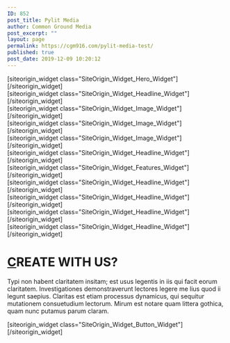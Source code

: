 ```yaml
---
ID: 852
post_title: Pylit Media
author: Common Ground Media
post_excerpt: ""
layout: page
permalink: https://cgm916.com/pylit-media-test/
published: true
post_date: 2019-12-09 10:20:12
---
```

<div id="pl-852"  class="panel-layout" ><div id="pg-852-0"  class="panel-grid panel-has-style"  data-style="{&quot;padding&quot;:&quot;65px&quot;,&quot;background_display&quot;:&quot;tile&quot;,&quot;lsow_dark_bg&quot;:&quot;&quot;,&quot;row_stretch&quot;:&quot;full&quot;}" ><div class="siteorigin-panels-stretch panel-row-style panel-row-style-for-852-0" data-stretch-type="full" ><div id="pgc-852-0-0"  class="panel-grid-cell"  data-weight="1" ><div id="panel-852-0-0-0" class="so-panel widget widget_sow-hero panel-first-child panel-last-child" data-index="0" data-style="{&quot;background_image_attachment&quot;:false,&quot;background_display&quot;:&quot;tile&quot;,&quot;iw-visible-screen&quot;:&quot;iw-all&quot;,&quot;iw-visible-layout&quot;:&quot;iw-all&quot;}" >[siteorigin_widget class="SiteOrigin_Widget_Hero_Widget"]<input type="hidden" value="{&quot;instance&quot;:{&quot;frames&quot;:[{&quot;content&quot;:&quot;&lt;h1 style=\&quot;text-align: center; font-weight: bold;\&quot;&gt;Welcome to &lt;span style=\&quot;color: red; font-weight: bolder;\&quot;&gt;PYLIT MEDIA&lt;\/span&gt;&lt;\/h1&gt;\n&quot;,&quot;content_selected_editor&quot;:&quot;html&quot;,&quot;background&quot;:{&quot;image&quot;:853,&quot;image_fallback&quot;:&quot;&quot;,&quot;size&quot;:&quot;full&quot;,&quot;image_type&quot;:&quot;cover&quot;,&quot;opacity&quot;:50,&quot;color&quot;:&quot;#333333&quot;,&quot;url&quot;:&quot;&quot;,&quot;so_field_container_state&quot;:&quot;open&quot;,&quot;new_window&quot;:false,&quot;videos&quot;:[]},&quot;buttons&quot;:[]}],&quot;controls&quot;:{&quot;speed&quot;:800,&quot;timeout&quot;:8000,&quot;nav_color_hex&quot;:&quot;#FFFFFF&quot;,&quot;nav_style&quot;:&quot;thin&quot;,&quot;nav_size&quot;:25,&quot;swipe&quot;:true,&quot;so_field_container_state&quot;:&quot;open&quot;,&quot;nav_always_show_mobile&quot;:false,&quot;background_video_mobile&quot;:false},&quot;design&quot;:{&quot;height&quot;:false,&quot;height_unit&quot;:&quot;px&quot;,&quot;height_responsive&quot;:false,&quot;height_responsive_unit&quot;:&quot;px&quot;,&quot;padding&quot;:&quot;50px&quot;,&quot;padding_unit&quot;:&quot;px&quot;,&quot;extra_top_padding&quot;:&quot;0px&quot;,&quot;extra_top_padding_unit&quot;:&quot;px&quot;,&quot;padding_sides&quot;:&quot;20px&quot;,&quot;padding_sides_unit&quot;:&quot;px&quot;,&quot;width&quot;:&quot;1280px&quot;,&quot;width_unit&quot;:&quot;px&quot;,&quot;heading_font&quot;:&quot;&quot;,&quot;heading_color&quot;:&quot;#FFFFFF&quot;,&quot;heading_size&quot;:&quot;38px&quot;,&quot;heading_size_unit&quot;:&quot;px&quot;,&quot;fittext&quot;:true,&quot;fittext_compressor&quot;:0.84999999999999997779553950749686919152736663818359375,&quot;heading_shadow&quot;:50,&quot;text_color&quot;:&quot;#F6F6F6&quot;,&quot;text_size&quot;:&quot;16px&quot;,&quot;text_size_unit&quot;:&quot;px&quot;,&quot;text_font&quot;:&quot;&quot;,&quot;text_shadow&quot;:0.25,&quot;link_color&quot;:false,&quot;link_color_hover&quot;:false,&quot;so_field_container_state&quot;:&quot;open&quot;},&quot;_sow_form_id&quot;:&quot;4446063095dedd33d97df0609682273&quot;,&quot;_sow_form_timestamp&quot;:&quot;1575870012665&quot;,&quot;so_sidebar_emulator_id&quot;:&quot;sow-hero-85210000&quot;,&quot;option_name&quot;:&quot;widget_sow-hero&quot;},&quot;args&quot;:{&quot;before_widget&quot;:&quot;&lt;div id=\&quot;panel-852-0-0-0\&quot; class=\&quot;so-panel widget widget_sow-hero panel-first-child panel-last-child\&quot; data-index=\&quot;0\&quot; data-style=\&quot;{&amp;quot;background_image_attachment&amp;quot;:false,&amp;quot;background_display&amp;quot;:&amp;quot;tile&amp;quot;,&amp;quot;iw-visible-screen&amp;quot;:&amp;quot;iw-all&amp;quot;,&amp;quot;iw-visible-layout&amp;quot;:&amp;quot;iw-all&amp;quot;}\&quot; &gt;&quot;,&quot;after_widget&quot;:&quot;&lt;\/div&gt;&quot;,&quot;before_title&quot;:&quot;&lt;h3 class=\&quot;widget-title\&quot;&gt;&quot;,&quot;after_title&quot;:&quot;&lt;\/h3&gt;&quot;,&quot;widget_id&quot;:&quot;widget-0-0-0&quot;}}" />[/siteorigin_widget]</div></div></div></div><div id="pg-852-1"  class="panel-grid panel-has-style"  data-style="{&quot;padding&quot;:&quot;35px&quot;,&quot;background&quot;:&quot;#f6f6f6&quot;,&quot;background_display&quot;:&quot;tile&quot;,&quot;lsow_dark_bg&quot;:&quot;&quot;,&quot;bottom_margin&quot;:&quot;0px&quot;,&quot;row_stretch&quot;:&quot;full&quot;}" ><div class="siteorigin-panels-stretch panel-row-style panel-row-style-for-852-1" data-stretch-type="full" ><div id="pgc-852-1-0"  class="panel-grid-cell"  data-weight="1" ><div id="panel-852-1-0-0" class="so-panel widget widget_sow-headline panel-first-child panel-last-child" data-index="1" data-style="{&quot;background_image_attachment&quot;:false,&quot;background_display&quot;:&quot;tile&quot;,&quot;iw-visible-screen&quot;:&quot;iw-all&quot;,&quot;iw-visible-layout&quot;:&quot;iw-all&quot;}" >[siteorigin_widget class="SiteOrigin_Widget_Headline_Widget"]<input type="hidden" value="{&quot;instance&quot;:{&quot;headline&quot;:{&quot;text&quot;:&quot;Professional Video and Photography Services&quot;,&quot;destination_url&quot;:&quot;&quot;,&quot;tag&quot;:&quot;h1&quot;,&quot;color&quot;:&quot;#404040&quot;,&quot;hover_color&quot;:false,&quot;font&quot;:&quot;Helvetica Neue&quot;,&quot;font_size&quot;:false,&quot;font_size_unit&quot;:&quot;px&quot;,&quot;align&quot;:&quot;center&quot;,&quot;line_height&quot;:false,&quot;line_height_unit&quot;:&quot;px&quot;,&quot;margin&quot;:false,&quot;margin_unit&quot;:&quot;px&quot;,&quot;so_field_container_state&quot;:&quot;open&quot;,&quot;new_window&quot;:false},&quot;sub_headline&quot;:{&quot;text&quot;:&quot;&quot;,&quot;destination_url&quot;:&quot;&quot;,&quot;tag&quot;:&quot;h3&quot;,&quot;color&quot;:&quot;#404040&quot;,&quot;hover_color&quot;:false,&quot;font&quot;:&quot;default&quot;,&quot;font_size&quot;:false,&quot;font_size_unit&quot;:&quot;px&quot;,&quot;align&quot;:&quot;center&quot;,&quot;line_height&quot;:false,&quot;line_height_unit&quot;:&quot;px&quot;,&quot;margin&quot;:false,&quot;margin_unit&quot;:&quot;px&quot;,&quot;so_field_container_state&quot;:&quot;closed&quot;,&quot;new_window&quot;:false},&quot;divider&quot;:{&quot;style&quot;:&quot;none&quot;,&quot;color&quot;:&quot;#404040&quot;,&quot;thickness&quot;:0,&quot;align&quot;:&quot;center&quot;,&quot;width&quot;:false,&quot;width_unit&quot;:&quot;px&quot;,&quot;margin&quot;:false,&quot;margin_unit&quot;:&quot;px&quot;,&quot;so_field_container_state&quot;:&quot;closed&quot;},&quot;order&quot;:[&quot;headline&quot;,&quot;divider&quot;,&quot;sub_headline&quot;],&quot;fittext_compressor&quot;:0,&quot;_sow_form_id&quot;:&quot;8326555595dedd53c879e5353244643&quot;,&quot;_sow_form_timestamp&quot;:&quot;1575867769682&quot;,&quot;fittext&quot;:false,&quot;so_sidebar_emulator_id&quot;:&quot;sow-headline-85210001&quot;,&quot;option_name&quot;:&quot;widget_sow-headline&quot;},&quot;args&quot;:{&quot;before_widget&quot;:&quot;&lt;div id=\&quot;panel-852-1-0-0\&quot; class=\&quot;so-panel widget widget_sow-headline panel-first-child panel-last-child\&quot; data-index=\&quot;1\&quot; data-style=\&quot;{&amp;quot;background_image_attachment&amp;quot;:false,&amp;quot;background_display&amp;quot;:&amp;quot;tile&amp;quot;,&amp;quot;iw-visible-screen&amp;quot;:&amp;quot;iw-all&amp;quot;,&amp;quot;iw-visible-layout&amp;quot;:&amp;quot;iw-all&amp;quot;}\&quot; &gt;&quot;,&quot;after_widget&quot;:&quot;&lt;\/div&gt;&quot;,&quot;before_title&quot;:&quot;&lt;h3 class=\&quot;widget-title\&quot;&gt;&quot;,&quot;after_title&quot;:&quot;&lt;\/h3&gt;&quot;,&quot;widget_id&quot;:&quot;widget-1-0-0&quot;}}" />[/siteorigin_widget]</div></div></div></div><div id="pg-852-2"  class="panel-grid panel-has-style"  data-style="{&quot;padding&quot;:&quot;0px&quot;,&quot;background_display&quot;:&quot;tile&quot;,&quot;lsow_dark_bg&quot;:&quot;&quot;,&quot;bottom_margin&quot;:&quot;0px&quot;,&quot;gutter&quot;:&quot;0px&quot;,&quot;row_stretch&quot;:&quot;full-stretched&quot;}" ><div class="siteorigin-panels-stretch panel-row-style panel-row-style-for-852-2" data-stretch-type="full-stretched" ><div id="pgc-852-2-0"  class="panel-grid-cell"  data-weight="0.33333333333333" ><div id="panel-852-2-0-0" class="so-panel widget widget_sow-image panel-first-child panel-last-child" data-index="2" data-style="{&quot;background_display&quot;:&quot;tile&quot;}" >[siteorigin_widget class="SiteOrigin_Widget_Image_Widget"]<input type="hidden" value="{&quot;instance&quot;:{&quot;image&quot;:0,&quot;image_fallback&quot;:&quot;https:\/\/layouts.siteorigin.com\/wp-content\/uploads\/2015\/08\/lens.jpg#640x423&quot;,&quot;size&quot;:&quot;full&quot;,&quot;title&quot;:&quot;&quot;,&quot;alt&quot;:&quot;&quot;,&quot;url&quot;:&quot;&quot;,&quot;new_window&quot;:false,&quot;bound&quot;:true,&quot;full_width&quot;:false,&quot;align&quot;:&quot;default&quot;,&quot;title_align&quot;:&quot;default&quot;,&quot;title_position&quot;:&quot;hidden&quot;,&quot;so_sidebar_emulator_id&quot;:&quot;sow-image-85210002&quot;,&quot;option_name&quot;:&quot;widget_sow-image&quot;},&quot;args&quot;:{&quot;before_widget&quot;:&quot;&lt;div id=\&quot;panel-852-2-0-0\&quot; class=\&quot;so-panel widget widget_sow-image panel-first-child panel-last-child\&quot; data-index=\&quot;2\&quot; data-style=\&quot;{&amp;quot;background_display&amp;quot;:&amp;quot;tile&amp;quot;}\&quot; &gt;&quot;,&quot;after_widget&quot;:&quot;&lt;\/div&gt;&quot;,&quot;before_title&quot;:&quot;&lt;h3 class=\&quot;widget-title\&quot;&gt;&quot;,&quot;after_title&quot;:&quot;&lt;\/h3&gt;&quot;,&quot;widget_id&quot;:&quot;widget-2-0-0&quot;}}" />[/siteorigin_widget]</div></div><div id="pgc-852-2-1"  class="panel-grid-cell"  data-weight="0.33333333333333" ><div id="panel-852-2-1-0" class="so-panel widget widget_sow-image panel-first-child panel-last-child" data-index="3" data-style="{&quot;background_display&quot;:&quot;tile&quot;}" >[siteorigin_widget class="SiteOrigin_Widget_Image_Widget"]<input type="hidden" value="{&quot;instance&quot;:{&quot;image&quot;:0,&quot;image_fallback&quot;:&quot;https:\/\/layouts.siteorigin.com\/wp-content\/uploads\/2015\/08\/apple-691798_640.jpg#640x423&quot;,&quot;size&quot;:&quot;full&quot;,&quot;title&quot;:&quot;&quot;,&quot;alt&quot;:&quot;&quot;,&quot;url&quot;:&quot;&quot;,&quot;new_window&quot;:false,&quot;bound&quot;:true,&quot;full_width&quot;:false,&quot;align&quot;:&quot;default&quot;,&quot;title_align&quot;:&quot;default&quot;,&quot;title_position&quot;:&quot;hidden&quot;,&quot;so_sidebar_emulator_id&quot;:&quot;sow-image-85210003&quot;,&quot;option_name&quot;:&quot;widget_sow-image&quot;},&quot;args&quot;:{&quot;before_widget&quot;:&quot;&lt;div id=\&quot;panel-852-2-1-0\&quot; class=\&quot;so-panel widget widget_sow-image panel-first-child panel-last-child\&quot; data-index=\&quot;3\&quot; data-style=\&quot;{&amp;quot;background_display&amp;quot;:&amp;quot;tile&amp;quot;}\&quot; &gt;&quot;,&quot;after_widget&quot;:&quot;&lt;\/div&gt;&quot;,&quot;before_title&quot;:&quot;&lt;h3 class=\&quot;widget-title\&quot;&gt;&quot;,&quot;after_title&quot;:&quot;&lt;\/h3&gt;&quot;,&quot;widget_id&quot;:&quot;widget-2-1-0&quot;}}" />[/siteorigin_widget]</div></div><div id="pgc-852-2-2"  class="panel-grid-cell"  data-weight="0.33333333333333" ><div id="panel-852-2-2-0" class="so-panel widget widget_sow-image panel-first-child panel-last-child" data-index="4" data-style="{&quot;background_image_attachment&quot;:false,&quot;background_display&quot;:&quot;tile&quot;,&quot;iw-visible-screen&quot;:&quot;iw-all&quot;,&quot;iw-visible-layout&quot;:&quot;iw-all&quot;}" >[siteorigin_widget class="SiteOrigin_Widget_Image_Widget"]<input type="hidden" value="{&quot;instance&quot;:{&quot;image&quot;:898,&quot;image_fallback&quot;:&quot;https:\/\/layouts.siteorigin.com\/wp-content\/uploads\/2015\/08\/escalator-698839_640-e1438980791745.jpg#640x422&quot;,&quot;size&quot;:&quot;full&quot;,&quot;align&quot;:&quot;default&quot;,&quot;title_align&quot;:&quot;default&quot;,&quot;title&quot;:&quot;&quot;,&quot;title_position&quot;:&quot;hidden&quot;,&quot;alt&quot;:&quot;&quot;,&quot;url&quot;:&quot;&quot;,&quot;bound&quot;:true,&quot;_sow_form_id&quot;:&quot;10841363505dede0b3cb177473105578&quot;,&quot;_sow_form_timestamp&quot;:&quot;1575870653874&quot;,&quot;new_window&quot;:false,&quot;full_width&quot;:false,&quot;so_sidebar_emulator_id&quot;:&quot;sow-image-85210004&quot;,&quot;option_name&quot;:&quot;widget_sow-image&quot;},&quot;args&quot;:{&quot;before_widget&quot;:&quot;&lt;div id=\&quot;panel-852-2-2-0\&quot; class=\&quot;so-panel widget widget_sow-image panel-first-child panel-last-child\&quot; data-index=\&quot;4\&quot; data-style=\&quot;{&amp;quot;background_image_attachment&amp;quot;:false,&amp;quot;background_display&amp;quot;:&amp;quot;tile&amp;quot;,&amp;quot;iw-visible-screen&amp;quot;:&amp;quot;iw-all&amp;quot;,&amp;quot;iw-visible-layout&amp;quot;:&amp;quot;iw-all&amp;quot;}\&quot; &gt;&quot;,&quot;after_widget&quot;:&quot;&lt;\/div&gt;&quot;,&quot;before_title&quot;:&quot;&lt;h3 class=\&quot;widget-title\&quot;&gt;&quot;,&quot;after_title&quot;:&quot;&lt;\/h3&gt;&quot;,&quot;widget_id&quot;:&quot;widget-2-2-0&quot;}}" />[/siteorigin_widget]</div></div></div></div><div id="pg-852-3"  class="panel-grid panel-has-style"  data-style="{&quot;padding&quot;:&quot;35px&quot;,&quot;background&quot;:&quot;#f6f6f6&quot;,&quot;background_display&quot;:&quot;tile&quot;,&quot;lsow_dark_bg&quot;:&quot;&quot;,&quot;row_stretch&quot;:&quot;full&quot;}" ><div class="siteorigin-panels-stretch panel-row-style panel-row-style-for-852-3" data-stretch-type="full" ><div id="pgc-852-3-0"  class="panel-grid-cell"  data-weight="1" ><div id="panel-852-3-0-0" class="so-panel widget widget_sow-headline panel-first-child panel-last-child" data-index="5" data-style="{&quot;background_image_attachment&quot;:false,&quot;background_display&quot;:&quot;tile&quot;,&quot;iw-visible-screen&quot;:&quot;iw-all&quot;,&quot;iw-visible-layout&quot;:&quot;iw-all&quot;}" >[siteorigin_widget class="SiteOrigin_Widget_Headline_Widget"]<input type="hidden" value="{&quot;instance&quot;:{&quot;headline&quot;:{&quot;text&quot;:&quot;&quot;,&quot;destination_url&quot;:&quot;&quot;,&quot;tag&quot;:&quot;h1&quot;,&quot;color&quot;:&quot;#404040&quot;,&quot;hover_color&quot;:false,&quot;font&quot;:&quot;Helvetica Neue&quot;,&quot;font_size&quot;:false,&quot;font_size_unit&quot;:&quot;px&quot;,&quot;align&quot;:&quot;center&quot;,&quot;line_height&quot;:false,&quot;line_height_unit&quot;:&quot;px&quot;,&quot;margin&quot;:false,&quot;margin_unit&quot;:&quot;px&quot;,&quot;so_field_container_state&quot;:&quot;open&quot;,&quot;new_window&quot;:false},&quot;sub_headline&quot;:{&quot;text&quot;:&quot;\&quot;Your Life Is Timeless\&quot;&quot;,&quot;destination_url&quot;:&quot;&quot;,&quot;tag&quot;:&quot;h3&quot;,&quot;color&quot;:&quot;#404040&quot;,&quot;hover_color&quot;:false,&quot;font&quot;:&quot;default&quot;,&quot;font_size&quot;:false,&quot;font_size_unit&quot;:&quot;px&quot;,&quot;align&quot;:&quot;center&quot;,&quot;line_height&quot;:false,&quot;line_height_unit&quot;:&quot;px&quot;,&quot;margin&quot;:false,&quot;margin_unit&quot;:&quot;px&quot;,&quot;so_field_container_state&quot;:&quot;open&quot;,&quot;new_window&quot;:false},&quot;divider&quot;:{&quot;style&quot;:&quot;none&quot;,&quot;color&quot;:&quot;#404040&quot;,&quot;thickness&quot;:0,&quot;align&quot;:&quot;center&quot;,&quot;width&quot;:false,&quot;width_unit&quot;:&quot;px&quot;,&quot;margin&quot;:false,&quot;margin_unit&quot;:&quot;px&quot;,&quot;so_field_container_state&quot;:&quot;closed&quot;},&quot;order&quot;:[&quot;headline&quot;,&quot;divider&quot;,&quot;sub_headline&quot;],&quot;fittext_compressor&quot;:0,&quot;_sow_form_id&quot;:&quot;1726683575deddf3e9979f759392299&quot;,&quot;_sow_form_timestamp&quot;:&quot;1575870281893&quot;,&quot;fittext&quot;:false,&quot;so_sidebar_emulator_id&quot;:&quot;sow-headline-85210005&quot;,&quot;option_name&quot;:&quot;widget_sow-headline&quot;},&quot;args&quot;:{&quot;before_widget&quot;:&quot;&lt;div id=\&quot;panel-852-3-0-0\&quot; class=\&quot;so-panel widget widget_sow-headline panel-first-child panel-last-child\&quot; data-index=\&quot;5\&quot; data-style=\&quot;{&amp;quot;background_image_attachment&amp;quot;:false,&amp;quot;background_display&amp;quot;:&amp;quot;tile&amp;quot;,&amp;quot;iw-visible-screen&amp;quot;:&amp;quot;iw-all&amp;quot;,&amp;quot;iw-visible-layout&amp;quot;:&amp;quot;iw-all&amp;quot;}\&quot; &gt;&quot;,&quot;after_widget&quot;:&quot;&lt;\/div&gt;&quot;,&quot;before_title&quot;:&quot;&lt;h3 class=\&quot;widget-title\&quot;&gt;&quot;,&quot;after_title&quot;:&quot;&lt;\/h3&gt;&quot;,&quot;widget_id&quot;:&quot;widget-3-0-0&quot;}}" />[/siteorigin_widget]</div></div></div></div><div id="pg-852-4"  class="panel-grid panel-has-style"  data-style="{&quot;padding&quot;:&quot;65px&quot;,&quot;background_display&quot;:&quot;tile&quot;,&quot;lsow_dark_bg&quot;:&quot;&quot;}" ><div class="panel-row-style panel-row-style-for-852-4" ><div id="pgc-852-4-0"  class="panel-grid-cell"  data-weight="1" ><div id="panel-852-4-0-0" class="so-panel widget widget_sow-features panel-first-child panel-last-child" data-index="6" data-style="{&quot;padding&quot;:&quot;25px&quot;,&quot;background_image_attachment&quot;:false,&quot;background_display&quot;:&quot;tile&quot;,&quot;iw-visible-screen&quot;:&quot;iw-all&quot;,&quot;iw-visible-layout&quot;:&quot;iw-all&quot;}" ><div class="panel-widget-style panel-widget-style-for-852-4-0-0" >[siteorigin_widget class="SiteOrigin_Widget_Features_Widget"]<input type="hidden" value="{&quot;instance&quot;:{&quot;features&quot;:[{&quot;container_color&quot;:&quot;#ffffff&quot;,&quot;container_position&quot;:&quot;top&quot;,&quot;icon&quot;:&quot;icomoon-images&quot;,&quot;icon_title&quot;:&quot;&quot;,&quot;icon_color&quot;:&quot;#404040&quot;,&quot;icon_image&quot;:0,&quot;icon_image_size&quot;:&quot;full&quot;,&quot;title&quot;:&quot;Professional Quality&quot;,&quot;text&quot;:&quot;&lt;p&gt;If you are looking for professional quality production, look no further!\u00a0 We use state of the art techniques to deliver super high quality content.&lt;\/p&gt;\n&quot;,&quot;text_selected_editor&quot;:&quot;tinymce&quot;,&quot;more_text&quot;:&quot;&quot;,&quot;more_url&quot;:&quot;&quot;},{&quot;container_color&quot;:&quot;#ffffff&quot;,&quot;container_position&quot;:&quot;top&quot;,&quot;icon&quot;:&quot;icomoon-camera&quot;,&quot;icon_title&quot;:&quot;&quot;,&quot;icon_color&quot;:&quot;#404040&quot;,&quot;icon_image&quot;:0,&quot;icon_image_size&quot;:&quot;full&quot;,&quot;title&quot;:&quot;Quality Equipment&quot;,&quot;text&quot;:&quot;&lt;p&gt;Lorem ipsum dolor sit amet, consectetur adipiscing elit. Phasellus pulvinar posuere turpis non congue.&lt;\/p&gt;\n&quot;,&quot;text_selected_editor&quot;:&quot;tinymce&quot;,&quot;more_text&quot;:&quot;&quot;,&quot;more_url&quot;:&quot;&quot;},{&quot;container_color&quot;:&quot;#ffffff&quot;,&quot;container_position&quot;:&quot;top&quot;,&quot;icon&quot;:&quot;elegantline-video&quot;,&quot;icon_title&quot;:&quot;&quot;,&quot;icon_color&quot;:&quot;#404040&quot;,&quot;icon_image&quot;:0,&quot;icon_image_size&quot;:&quot;full&quot;,&quot;title&quot;:&quot;Videography&quot;,&quot;text&quot;:&quot;&lt;p&gt;Lorem ipsum dolor sit amet, consectetur adipiscing elit. Phasellus pulvinar posuere turpis non congue.&lt;\/p&gt;\n&quot;,&quot;text_selected_editor&quot;:&quot;tinymce&quot;,&quot;more_text&quot;:&quot;&quot;,&quot;more_url&quot;:&quot;&quot;}],&quot;fonts&quot;:{&quot;title_options&quot;:{&quot;font&quot;:&quot;default&quot;,&quot;size&quot;:false,&quot;size_unit&quot;:&quot;px&quot;,&quot;color&quot;:false,&quot;so_field_container_state&quot;:&quot;closed&quot;},&quot;text_options&quot;:{&quot;font&quot;:&quot;default&quot;,&quot;size&quot;:false,&quot;size_unit&quot;:&quot;px&quot;,&quot;color&quot;:false,&quot;so_field_container_state&quot;:&quot;closed&quot;},&quot;more_text_options&quot;:{&quot;font&quot;:&quot;default&quot;,&quot;size&quot;:false,&quot;size_unit&quot;:&quot;px&quot;,&quot;color&quot;:false,&quot;so_field_container_state&quot;:&quot;closed&quot;},&quot;so_field_container_state&quot;:&quot;closed&quot;},&quot;container_shape&quot;:&quot;round&quot;,&quot;container_size&quot;:&quot;185px&quot;,&quot;container_size_unit&quot;:&quot;px&quot;,&quot;icon_size&quot;:&quot;65px&quot;,&quot;icon_size_unit&quot;:&quot;px&quot;,&quot;per_row&quot;:3,&quot;responsive&quot;:true,&quot;_sow_form_id&quot;:&quot;13826623845dedddf7cbf06752486935&quot;,&quot;_sow_form_timestamp&quot;:&quot;1575870173228&quot;,&quot;icon_size_custom&quot;:false,&quot;title_link&quot;:false,&quot;icon_link&quot;:false,&quot;new_window&quot;:false,&quot;so_sidebar_emulator_id&quot;:&quot;sow-features-85210006&quot;,&quot;option_name&quot;:&quot;widget_sow-features&quot;},&quot;args&quot;:{&quot;before_widget&quot;:&quot;&lt;div id=\&quot;panel-852-4-0-0\&quot; class=\&quot;so-panel widget widget_sow-features panel-first-child panel-last-child\&quot; data-index=\&quot;6\&quot; data-style=\&quot;{&amp;quot;padding&amp;quot;:&amp;quot;25px&amp;quot;,&amp;quot;background_image_attachment&amp;quot;:false,&amp;quot;background_display&amp;quot;:&amp;quot;tile&amp;quot;,&amp;quot;iw-visible-screen&amp;quot;:&amp;quot;iw-all&amp;quot;,&amp;quot;iw-visible-layout&amp;quot;:&amp;quot;iw-all&amp;quot;}\&quot; &gt;&lt;div class=\&quot;panel-widget-style panel-widget-style-for-852-4-0-0\&quot; &gt;&quot;,&quot;after_widget&quot;:&quot;&lt;\/div&gt;&lt;\/div&gt;&quot;,&quot;before_title&quot;:&quot;&lt;h3 class=\&quot;widget-title\&quot;&gt;&quot;,&quot;after_title&quot;:&quot;&lt;\/h3&gt;&quot;,&quot;widget_id&quot;:&quot;widget-4-0-0&quot;}}" />[/siteorigin_widget]</div></div></div></div></div><div id="pg-852-5"  class="panel-grid panel-has-style"  data-style="{&quot;padding&quot;:&quot;150px&quot;,&quot;background&quot;:&quot;#404040&quot;,&quot;background_image_attachment&quot;:&quot;https:\/\/layouts.siteorigin.com\/wp-content\/uploads\/2015\/08\/subway-286873_1280.jpg#1280x793&quot;,&quot;background_image_attachment_fallback&quot;:false,&quot;background_display&quot;:&quot;tile&quot;,&quot;lsow_dark_bg&quot;:&quot;&quot;,&quot;gutter&quot;:&quot;0px&quot;,&quot;row_stretch&quot;:&quot;full-stretched&quot;}" ><div class="siteorigin-panels-stretch panel-row-style panel-row-style-for-852-5" data-stretch-type="full-stretched" ><div id="pgc-852-5-0"  class="panel-grid-cell"  data-weight="0.25" ><div id="panel-852-5-0-0" class="so-panel widget widget_sow-headline panel-first-child panel-last-child" data-index="7" data-style="{&quot;background_display&quot;:&quot;tile&quot;}" >[siteorigin_widget class="SiteOrigin_Widget_Headline_Widget"]<input type="hidden" value="{&quot;instance&quot;:{&quot;headline&quot;:{&quot;text&quot;:&quot;6985&quot;,&quot;font&quot;:&quot;Helvetica Neue&quot;,&quot;color&quot;:&quot;#ffffff&quot;,&quot;align&quot;:&quot;center&quot;,&quot;destination_url&quot;:&quot;&quot;,&quot;new_window&quot;:false,&quot;tag&quot;:&quot;h1&quot;,&quot;hover_color&quot;:false,&quot;font_size&quot;:false,&quot;line_height&quot;:false,&quot;margin&quot;:false},&quot;sub_headline&quot;:{&quot;text&quot;:&quot;Days in Business&quot;,&quot;font&quot;:&quot;Helvetica Neue&quot;,&quot;color&quot;:&quot;#ffffff&quot;,&quot;align&quot;:&quot;center&quot;,&quot;destination_url&quot;:&quot;&quot;,&quot;new_window&quot;:false,&quot;tag&quot;:&quot;h3&quot;,&quot;hover_color&quot;:false,&quot;font_size&quot;:false,&quot;line_height&quot;:false,&quot;margin&quot;:false},&quot;divider&quot;:{&quot;style&quot;:&quot;dashed&quot;,&quot;weight&quot;:&quot;thin&quot;,&quot;color&quot;:&quot;#ffffff&quot;,&quot;thickness&quot;:0,&quot;align&quot;:&quot;center&quot;,&quot;width&quot;:false,&quot;margin&quot;:false},&quot;order&quot;:[],&quot;fittext&quot;:false,&quot;fittext_compressor&quot;:0,&quot;so_sidebar_emulator_id&quot;:&quot;sow-headline-85210007&quot;,&quot;option_name&quot;:&quot;widget_sow-headline&quot;},&quot;args&quot;:{&quot;before_widget&quot;:&quot;&lt;div id=\&quot;panel-852-5-0-0\&quot; class=\&quot;so-panel widget widget_sow-headline panel-first-child panel-last-child\&quot; data-index=\&quot;7\&quot; data-style=\&quot;{&amp;quot;background_display&amp;quot;:&amp;quot;tile&amp;quot;}\&quot; &gt;&quot;,&quot;after_widget&quot;:&quot;&lt;\/div&gt;&quot;,&quot;before_title&quot;:&quot;&lt;h3 class=\&quot;widget-title\&quot;&gt;&quot;,&quot;after_title&quot;:&quot;&lt;\/h3&gt;&quot;,&quot;widget_id&quot;:&quot;widget-5-0-0&quot;}}" />[/siteorigin_widget]</div></div><div id="pgc-852-5-1"  class="panel-grid-cell"  data-weight="0.25" ><div id="panel-852-5-1-0" class="so-panel widget widget_sow-headline panel-first-child panel-last-child" data-index="8" data-style="{&quot;background_display&quot;:&quot;tile&quot;}" >[siteorigin_widget class="SiteOrigin_Widget_Headline_Widget"]<input type="hidden" value="{&quot;instance&quot;:{&quot;headline&quot;:{&quot;text&quot;:&quot;3876&quot;,&quot;font&quot;:&quot;Helvetica Neue&quot;,&quot;color&quot;:&quot;#ffffff&quot;,&quot;align&quot;:&quot;center&quot;,&quot;destination_url&quot;:&quot;&quot;,&quot;new_window&quot;:false,&quot;tag&quot;:&quot;h1&quot;,&quot;hover_color&quot;:false,&quot;font_size&quot;:false,&quot;line_height&quot;:false,&quot;margin&quot;:false},&quot;sub_headline&quot;:{&quot;text&quot;:&quot;Cups of Coffee&quot;,&quot;font&quot;:&quot;Helvetica Neue&quot;,&quot;color&quot;:&quot;#ffffff&quot;,&quot;align&quot;:&quot;center&quot;,&quot;destination_url&quot;:&quot;&quot;,&quot;new_window&quot;:false,&quot;tag&quot;:&quot;h3&quot;,&quot;hover_color&quot;:false,&quot;font_size&quot;:false,&quot;line_height&quot;:false,&quot;margin&quot;:false},&quot;divider&quot;:{&quot;style&quot;:&quot;dashed&quot;,&quot;weight&quot;:&quot;thin&quot;,&quot;color&quot;:&quot;#ffffff&quot;,&quot;thickness&quot;:0,&quot;align&quot;:&quot;center&quot;,&quot;width&quot;:false,&quot;margin&quot;:false},&quot;order&quot;:[],&quot;fittext&quot;:false,&quot;fittext_compressor&quot;:0,&quot;so_sidebar_emulator_id&quot;:&quot;sow-headline-85210008&quot;,&quot;option_name&quot;:&quot;widget_sow-headline&quot;},&quot;args&quot;:{&quot;before_widget&quot;:&quot;&lt;div id=\&quot;panel-852-5-1-0\&quot; class=\&quot;so-panel widget widget_sow-headline panel-first-child panel-last-child\&quot; data-index=\&quot;8\&quot; data-style=\&quot;{&amp;quot;background_display&amp;quot;:&amp;quot;tile&amp;quot;}\&quot; &gt;&quot;,&quot;after_widget&quot;:&quot;&lt;\/div&gt;&quot;,&quot;before_title&quot;:&quot;&lt;h3 class=\&quot;widget-title\&quot;&gt;&quot;,&quot;after_title&quot;:&quot;&lt;\/h3&gt;&quot;,&quot;widget_id&quot;:&quot;widget-5-1-0&quot;}}" />[/siteorigin_widget]</div></div><div id="pgc-852-5-2"  class="panel-grid-cell"  data-weight="0.25" ><div id="panel-852-5-2-0" class="so-panel widget widget_sow-headline panel-first-child panel-last-child" data-index="9" data-style="{&quot;background_display&quot;:&quot;tile&quot;}" >[siteorigin_widget class="SiteOrigin_Widget_Headline_Widget"]<input type="hidden" value="{&quot;instance&quot;:{&quot;headline&quot;:{&quot;text&quot;:&quot;1009&quot;,&quot;font&quot;:&quot;Helvetica Neue&quot;,&quot;color&quot;:&quot;#ffffff&quot;,&quot;align&quot;:&quot;center&quot;,&quot;destination_url&quot;:&quot;&quot;,&quot;new_window&quot;:false,&quot;tag&quot;:&quot;h1&quot;,&quot;hover_color&quot;:false,&quot;font_size&quot;:false,&quot;line_height&quot;:false,&quot;margin&quot;:false},&quot;sub_headline&quot;:{&quot;text&quot;:&quot;Completed Projects&quot;,&quot;font&quot;:&quot;Helvetica Neue&quot;,&quot;color&quot;:&quot;#ffffff&quot;,&quot;align&quot;:&quot;center&quot;,&quot;destination_url&quot;:&quot;&quot;,&quot;new_window&quot;:false,&quot;tag&quot;:&quot;h3&quot;,&quot;hover_color&quot;:false,&quot;font_size&quot;:false,&quot;line_height&quot;:false,&quot;margin&quot;:false},&quot;divider&quot;:{&quot;style&quot;:&quot;dashed&quot;,&quot;weight&quot;:&quot;thin&quot;,&quot;color&quot;:&quot;#ffffff&quot;,&quot;thickness&quot;:0,&quot;align&quot;:&quot;center&quot;,&quot;width&quot;:false,&quot;margin&quot;:false},&quot;order&quot;:[],&quot;fittext&quot;:false,&quot;fittext_compressor&quot;:0,&quot;so_sidebar_emulator_id&quot;:&quot;sow-headline-85210009&quot;,&quot;option_name&quot;:&quot;widget_sow-headline&quot;},&quot;args&quot;:{&quot;before_widget&quot;:&quot;&lt;div id=\&quot;panel-852-5-2-0\&quot; class=\&quot;so-panel widget widget_sow-headline panel-first-child panel-last-child\&quot; data-index=\&quot;9\&quot; data-style=\&quot;{&amp;quot;background_display&amp;quot;:&amp;quot;tile&amp;quot;}\&quot; &gt;&quot;,&quot;after_widget&quot;:&quot;&lt;\/div&gt;&quot;,&quot;before_title&quot;:&quot;&lt;h3 class=\&quot;widget-title\&quot;&gt;&quot;,&quot;after_title&quot;:&quot;&lt;\/h3&gt;&quot;,&quot;widget_id&quot;:&quot;widget-5-2-0&quot;}}" />[/siteorigin_widget]</div></div><div id="pgc-852-5-3"  class="panel-grid-cell"  data-weight="0.25" ><div id="panel-852-5-3-0" class="so-panel widget widget_sow-headline panel-first-child panel-last-child" data-index="10" data-style="{&quot;background_display&quot;:&quot;tile&quot;}" >[siteorigin_widget class="SiteOrigin_Widget_Headline_Widget"]<input type="hidden" value="{&quot;instance&quot;:{&quot;headline&quot;:{&quot;text&quot;:&quot;2750&quot;,&quot;font&quot;:&quot;Helvetica Neue&quot;,&quot;color&quot;:&quot;#ffffff&quot;,&quot;align&quot;:&quot;center&quot;,&quot;destination_url&quot;:&quot;&quot;,&quot;new_window&quot;:false,&quot;tag&quot;:&quot;h1&quot;,&quot;hover_color&quot;:false,&quot;font_size&quot;:false,&quot;line_height&quot;:false,&quot;margin&quot;:false},&quot;sub_headline&quot;:{&quot;text&quot;:&quot;Happy Customers&quot;,&quot;font&quot;:&quot;Helvetica Neue&quot;,&quot;color&quot;:&quot;#ffffff&quot;,&quot;align&quot;:&quot;center&quot;,&quot;destination_url&quot;:&quot;&quot;,&quot;new_window&quot;:false,&quot;tag&quot;:&quot;h3&quot;,&quot;hover_color&quot;:false,&quot;font_size&quot;:false,&quot;line_height&quot;:false,&quot;margin&quot;:false},&quot;divider&quot;:{&quot;style&quot;:&quot;dashed&quot;,&quot;weight&quot;:&quot;thin&quot;,&quot;color&quot;:&quot;#ffffff&quot;,&quot;thickness&quot;:0,&quot;align&quot;:&quot;center&quot;,&quot;width&quot;:false,&quot;margin&quot;:false},&quot;order&quot;:[],&quot;fittext&quot;:false,&quot;fittext_compressor&quot;:0,&quot;so_sidebar_emulator_id&quot;:&quot;sow-headline-85210010&quot;,&quot;option_name&quot;:&quot;widget_sow-headline&quot;},&quot;args&quot;:{&quot;before_widget&quot;:&quot;&lt;div id=\&quot;panel-852-5-3-0\&quot; class=\&quot;so-panel widget widget_sow-headline panel-first-child panel-last-child\&quot; data-index=\&quot;10\&quot; data-style=\&quot;{&amp;quot;background_display&amp;quot;:&amp;quot;tile&amp;quot;}\&quot; &gt;&quot;,&quot;after_widget&quot;:&quot;&lt;\/div&gt;&quot;,&quot;before_title&quot;:&quot;&lt;h3 class=\&quot;widget-title\&quot;&gt;&quot;,&quot;after_title&quot;:&quot;&lt;\/h3&gt;&quot;,&quot;widget_id&quot;:&quot;widget-5-3-0&quot;}}" />[/siteorigin_widget]</div></div></div></div><div id="pg-852-6"  class="panel-grid panel-has-style"  data-style="{&quot;padding&quot;:&quot;65px&quot;,&quot;background_display&quot;:&quot;tile&quot;,&quot;lsow_dark_bg&quot;:&quot;&quot;}" ><div class="panel-row-style panel-row-style-for-852-6" ><div id="pgc-852-6-0"  class="panel-grid-cell"  data-weight="1" ><div id="panel-852-6-0-0" class="so-panel widget widget_sow-editor panel-first-child" data-index="11" data-style="{&quot;background_display&quot;:&quot;tile&quot;}" ><div class="so-widget-sow-editor so-widget-sow-editor-base">
<div class="siteorigin-widget-tinymce textwidget">
	<h1><span style="text-decoration: underline">C</span>REATE WITH US?</h1><p>Typi non habent claritatem insitam; est usus legentis in iis qui facit eorum claritatem. Investigationes demonstraverunt lectores legere me lius quod ii legunt saepius. Claritas est etiam processus dynamicus, qui sequitur mutationem consuetudium lectorum. Mirum est notare quam littera gothica, quam nunc putamus parum claram.</p></div>
</div></div><div id="panel-852-6-0-1" class="so-panel widget widget_sow-button panel-last-child" data-index="12" data-style="{&quot;background_display&quot;:&quot;tile&quot;}" >[siteorigin_widget class="SiteOrigin_Widget_Button_Widget"]<input type="hidden" value="{&quot;instance&quot;:{&quot;text&quot;:&quot;GET IN TOUCH&quot;,&quot;url&quot;:&quot;http:\/\/siteorigin.com&quot;,&quot;new_window&quot;:false,&quot;button_icon&quot;:{&quot;icon_selected&quot;:&quot;&quot;,&quot;icon_color&quot;:false,&quot;icon&quot;:0,&quot;icon_placement&quot;:&quot;left&quot;},&quot;design&quot;:{&quot;align&quot;:&quot;left&quot;,&quot;theme&quot;:&quot;wire&quot;,&quot;button_color&quot;:&quot;#404040&quot;,&quot;text_color&quot;:&quot;#404040&quot;,&quot;hover&quot;:false,&quot;font_size&quot;:&quot;1.15&quot;,&quot;rounding&quot;:&quot;0&quot;,&quot;padding&quot;:&quot;1&quot;,&quot;width&quot;:false,&quot;font&quot;:&quot;default&quot;},&quot;attributes&quot;:{&quot;id&quot;:&quot;&quot;,&quot;title&quot;:&quot;&quot;,&quot;onclick&quot;:&quot;&quot;,&quot;classes&quot;:&quot;&quot;,&quot;rel&quot;:&quot;&quot;},&quot;so_sidebar_emulator_id&quot;:&quot;sow-button-85210012&quot;,&quot;option_name&quot;:&quot;widget_sow-button&quot;},&quot;args&quot;:{&quot;before_widget&quot;:&quot;&lt;div id=\&quot;panel-852-6-0-1\&quot; class=\&quot;so-panel widget widget_sow-button panel-last-child\&quot; data-index=\&quot;12\&quot; data-style=\&quot;{&amp;quot;background_display&amp;quot;:&amp;quot;tile&amp;quot;}\&quot; &gt;&quot;,&quot;after_widget&quot;:&quot;&lt;\/div&gt;&quot;,&quot;before_title&quot;:&quot;&lt;h3 class=\&quot;widget-title\&quot;&gt;&quot;,&quot;after_title&quot;:&quot;&lt;\/h3&gt;&quot;,&quot;widget_id&quot;:&quot;widget-6-0-1&quot;}}" />[/siteorigin_widget]</div></div></div></div><div id="pg-852-7"  class="panel-grid panel-has-style"  data-style="{&quot;padding&quot;:&quot;65px&quot;,&quot;background&quot;:&quot;#f6f6f6&quot;,&quot;background_display&quot;:&quot;tile&quot;,&quot;lsow_dark_bg&quot;:&quot;&quot;,&quot;row_stretch&quot;:&quot;full&quot;}" ><div class="siteorigin-panels-stretch panel-row-style panel-row-style-for-852-7" data-stretch-type="full" ><div id="pgc-852-7-0"  class="panel-grid-cell"  data-weight="1" ><div id="panel-852-7-0-0" class="so-panel widget widget_text panel-first-child panel-last-child" data-index="13" data-style="{&quot;background_image_attachment&quot;:false,&quot;background_display&quot;:&quot;tile&quot;,&quot;iw-visible-screen&quot;:&quot;iw-all&quot;,&quot;iw-visible-layout&quot;:&quot;iw-all&quot;}" >			<div class="textwidget">
			<style>
				
				div.gridContainer-1 .videosListFront .brick .name .parent {
					background-color: rgba(0,0,0,0.3) !important;
				}
				div.gridContainer-1 .videosListFront .brick .name .parent p {
					color: #ffffff !important;
				}
				div.gridContainer-1 .videosListFront .brick .name:hover .parent p {
					color: #000000 !important;
				}
				div.gridContainer-1 .videosListFront .brick .name:hover .parent {
					background-color: #ffffff !important;
				}
				
				div.gridContainer-1 .videosListFront .brick[data-state="start"] {
					display: block;
					-webkit-animation-name: fadeInUp;
				    animation-name: fadeInUp;
				}
		
			</style>
		<div class="gridContainer-1" style="display:none;" data-videowidthblock="300" data-videospacingy="40" data-videospacingx="40" data-animationdelay="300"><div class="videosListFront noTags " data-id="1"><div class="brick  animated selected item-nCEtTD8jSb0 no-tag" data-id="nCEtTD8jSb0">
				  <img class="thumb" data-src="https://i.ytimg.com/vi/nCEtTD8jSb0/hqdefault.jpg">
				  <div class="over"></div>
				  <table class="name"><tr><td><table class="parent"><tr><td><p>Rob Marley "West Coast" remix {G Eazy Freestyle}</p></td></tr></table></td></tr></table>
			  </div><div class="brick  animated selected item-j7xhfl57tpI no-tag" data-id="j7xhfl57tpI">
				  <img class="thumb" data-src="https://i.ytimg.com/vi/j7xhfl57tpI/hqdefault.jpg">
				  <div class="over"></div>
				  <table class="name"><tr><td><table class="parent"><tr><td><p>MDD - Xan Lunch (Dir. by Pylit.John)</p></td></tr></table></td></tr></table>
			  </div><div class="brick  animated selected item-HA9jWmBiqOU no-tag" data-id="HA9jWmBiqOU">
				  <img class="thumb" data-src="https://i.ytimg.com/vi/HA9jWmBiqOU/hqdefault.jpg">
				  <div class="over"></div>
				  <table class="name"><tr><td><table class="parent"><tr><td><p>Nash Boogie - Pledge (Official Video)</p></td></tr></table></td></tr></table>
			  </div><div class="brick  animated selected item--JFLT1V5Ci0 no-tag" data-id="-JFLT1V5Ci0">
				  <img class="thumb" data-src="https://i.ytimg.com/vi/-JFLT1V5Ci0/hqdefault.jpg">
				  <div class="over"></div>
				  <table class="name"><tr><td><table class="parent"><tr><td><p>Nash Boogie - No Sucka Mc's 7 (NSMC7) Submission Shot By Pylit John</p></td></tr></table></td></tr></table>
			  </div><div class="brick  animated selected item-GURoftuOfXY no-tag" data-id="GURoftuOfXY">
				  <img class="thumb" data-src="https://i.ytimg.com/vi/GURoftuOfXY/hqdefault.jpg">
				  <div class="over"></div>
				  <table class="name"><tr><td><table class="parent"><tr><td><p>Nash Boogie - Tears (Official Video)</p></td></tr></table></td></tr></table>
			  </div><div class="brick  animated selected item-_aJ7Ij7l3DI no-tag" data-id="_aJ7Ij7l3DI">
				  <img class="thumb" data-src="https://i.ytimg.com/vi/_aJ7Ij7l3DI/hqdefault.jpg">
				  <div class="over"></div>
				  <table class="name"><tr><td><table class="parent"><tr><td><p>Nash Boogie - Fuck That Bitch (Biccch) Official Video</p></td></tr></table></td></tr></table>
			  </div><div class="brick  animated selected item-XawOD8aaP94 no-tag" data-id="XawOD8aaP94">
				  <img class="thumb" data-src="https://i.ytimg.com/vi/XawOD8aaP94/hqdefault.jpg">
				  <div class="over"></div>
				  <table class="name"><tr><td><table class="parent"><tr><td><p>Yayzy "Plottin" (Directed by Pylit.John)</p></td></tr></table></td></tr></table>
			  </div><div class="brick  animated selected item-s93dtJyAQSM no-tag" data-id="s93dtJyAQSM">
				  <img class="thumb" data-src="https://i.ytimg.com/vi/s93dtJyAQSM/hqdefault.jpg">
				  <div class="over"></div>
				  <table class="name"><tr><td><table class="parent"><tr><td><p>Do Em Like That - @ItsTitino (Official Video) Dir. Pylit.John</p></td></tr></table></td></tr></table>
			  </div>	</div></div>
</div>
		</div></div></div></div></div>